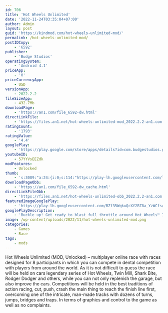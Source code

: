 ```yaml
---
id: 706
title: 'Hot Wheels Unlimited'
date: '2022-11-24T03:35:04+07:00'
author: Admin
layout: post
guid: 'https://kindmod.com/hot-wheels-unlimited-mod/'
permalink: /hot-wheels-unlimited-mod/
postIDCopy:
    - '6592'
publisher:
    - 'Budge Studios'
operatingSystem:
    - 'Android 4.1'
priceApp:
    - '0'
priceCurrencyApp:
    - USD
versionApp:
    - 2022.2.2
fileSizeApp:
    - 432.7Mb
downloadPage:
    - 'https://an1.com/file_6592-dw.html'
directLinkFile:
    - 'https://files.an1.net/hot-wheels-unlimited-mod_2022.2.2-an1.com.apk'
ratingCount:
    - '1793'
ratingValue:
    - '4.4'
googlePlay:
    - 'https://play.google.com/store/apps/details?id=com.budgestudios.googleplay.HotWheelsUnlimited'
youtubeID:
    - 57YYVsEEZdk
modFeatures:
    - Unlocked
thumb:
    - 's:3089:"a:24:{i:0;s:114:"https://play-lh.googleusercontent.com/ldb4dTIYIAX6uoY1AQHKIdWplQAkaoZcT6qUn8g6TZwtiyMRCjVizZFw_RCNj-rmGw=w526-h296";i:1;s:115:"https://play-lh.googleusercontent.com/O1ZkBkYOPffvDj7R70h_wGDAv8yZHoqRS8ctCCsVgB34W_353tRRZF833365-lrBYIk=w526-h296";i:2;s:115:"https://play-lh.googleusercontent.com/KjfHvau0c55xPzlHJHGyWNXyQnhfk5QiVYwt6hlZrm4yenEkl7iE8fcwZ_6JHr3AMbs=w526-h296";i:3;s:114:"https://play-lh.googleusercontent.com/MNj6MjX_pjfow1oxAWGcI7jf9s5ivWE6opfwIPYoBagVOaUSchFzV7F8bV7_hZSxwg=w526-h296";i:4;s:114:"https://play-lh.googleusercontent.com/QQdv58T4FpwVgDuodSmPsmyVGpLQSUiWGmTh20GaLx5P94i6CRxPPVA86EB5yN3peQ=w526-h296";i:5;s:115:"https://play-lh.googleusercontent.com/PRXJXVMqIGrjltcPkOgVvybjUERimmzZpumj2vuPlSejdVY00ccek51YsqhGJAVOMDA=w526-h296";i:6;s:116:"https://play-lh.googleusercontent.com/AS1Yzc3uH4T37D_0naGkqbsdSXWdGNDs_nrApYEf31ngXxnYpeLaVKguvRHG5wZl0WB_=w526-h296";i:7;s:115:"https://play-lh.googleusercontent.com/JhhaGak06i8CIWr7mmhOMP6---Czd-bVRbZYhAurMfxl8BJ-h4vkIAVZ2A00VISeEzI=w526-h296";i:8;s:115:"https://play-lh.googleusercontent.com/PUS0QVXtbqF3A4sMikzTG7lSmrnmvzAps7wS91jvqHRJM1pkY2CRAG2r3xvZXwvrk2U=w526-h296";i:9;s:115:"https://play-lh.googleusercontent.com/DtNep6juxaIN7q1_VT1NM96IitpfxP4F-xdCzIsuPiRBt9qjT2Qc5hkNbJ4DdNB6hZg=w526-h296";i:10;s:114:"https://play-lh.googleusercontent.com/STwjIuin7_pf4jd7y8Qodfkq05CMYe6w1QC5-IK0snjO5dGMYCAJa7Nv3aN3Ryt5Aw=w526-h296";i:11;s:116:"https://play-lh.googleusercontent.com/VuaxaUC0g5P0jW0UD4ZNmx7gulV1QsOq7cu7gI02hQYBCItxTfzFHx8GTfM-luTw-9HW=w526-h296";i:12;s:114:"https://play-lh.googleusercontent.com/QfhwIPKMMyiDzBqv64uGbZZ2kZcekNwrmLUfiwgWUhmHGNnBIirRQQUXSZzjZFKiMw=w526-h296";i:13;s:115:"https://play-lh.googleusercontent.com/yM3z-LtpB4bOvGZn66SuKRIhVdZTmC50u_IuIsRk8cEECTUOdLqTdEI3qv69ppA3wvY=w526-h296";i:14;s:114:"https://play-lh.googleusercontent.com/Gd_9UT1yu1WE5K7OeAzVa26MiXkB_p1bZRrrsL19Ic9m6Cf6xSTJNcV67M9Vh0ytkQ=w526-h296";i:15;s:114:"https://play-lh.googleusercontent.com/S7dg2WlEhCMYhEGY2ty2ZpWsXhX0EJYgG7GzCj6YUr-pIA8PAXh3E5SWR0QGL5rFdw=w526-h296";i:16;s:115:"https://play-lh.googleusercontent.com/j_7xY4YcJTAD3T4WGlbZyaFcc0WEMXucA4DhlvbNgDMw_IW5ZXYnYgyagtzHlDIRlww=w526-h296";i:17;s:115:"https://play-lh.googleusercontent.com/OVA71LWzyEOJ3xHwp6QlIr42jCUTuQmxZiMrJRkMcpHrDUu4Eqz05kjtdiOOARKDuOQ=w526-h296";i:18;s:115:"https://play-lh.googleusercontent.com/tWE49z6foK1fC9Sd6CuetX3llMdLyzxrsSfdILlz42vcEegQ56oqGk06YpbkzOy3IOA=w526-h296";i:19;s:114:"https://play-lh.googleusercontent.com/HfVHwN1bJch47JQCM9cSsi8DQIYUtDGQCF0MIo8Db56lL8FGjl88IMb-AYN83_4B0Q=w526-h296";i:20;s:115:"https://play-lh.googleusercontent.com/XnvvR-MafxEc9QdiYZ-GuEISj-v0EahIVusirpOpZllVv8gxm3cQ1OSkRfblxA4DhhU=w526-h296";i:21;s:115:"https://play-lh.googleusercontent.com/Gjnt3xEOdcRyLmdUZTUCMNekSHGT-uG8_QNsH_baXDQPPR2g5M9bmw17syvIBttdmq8=w526-h296";i:22;s:116:"https://play-lh.googleusercontent.com/J8NVNF2QBClURE00ASwPGetryplJnRvQhsFW6SVV0TS2cma54Kq94oILoEmAlJtPTCMf=w526-h296";i:23;s:116:"https://play-lh.googleusercontent.com/gDb1MGMUXuQTABTqH75LjAtbQk5ZCmYNDEj-dClBvnAFDJfGQTjv3-HFcOWSMoum2-cG=w526-h296";}";'
downloadPageObb:
    - 'https://an1.com/file_6592-dw_cache.html'
directLinkFileObb:
    - 'https://files.an1.net/hot-wheels-unlimited-obb_2022.2.2-an1.com.zip'
featuredImageGooglePlay:
    - 'https://play-lh.googleusercontent.com/BZf35WqkuQcXY2RZ8a_YzWCfs4RgtjWZyQ_3kU9XkPRgTzcjJ3krcRby1CCDUxfFKA'
googlePlayDescription:
    - 'Buckle up! Get ready to blast full throttle around Hot Wheels™ Islands! We’re all about awesome cars, fun racing games, crazy challenges, and building the coolest race tracks around. Head on over to Hot Wheels™ City to test your skills with fun puzzle or car racing challenges. Race solo or compete against friends! Start your engines, this is going to be an awesome ride!. BUILD – Fuel your imagination with the best Hot Wheels™ Track Builder on mobile! Bring to life the craziest stunt courses full of loops,  jumps, boosters and epic ramps. Dare to make your racetracks full of monstrous Nemeses? Clash with the Gorilla’s stomp or Shark’s chomp! These creatures are sure to add a twist to your tracks! Ready, set, build!. RACE – Race your own mega-tracks! Racing is super fun and easy: use your finger to steer and drift along the racetrack! Take on epic stunts, daring jumps and twisted loops. Want more speed? Smash that Boost button to go full throttle in the most epic of racing games.'
image: /wp-content/uploads/2022/11/hot-wheels-unlimited-mod.png
categories:
    - Games
    - Race
tags:
    - mods
---
```


Hot Wheels Unlimited (MOD, Unlocked) – multiplayer online race with races designed for 8 participants in which you can compete in dental competition with players from around the world. As it is not difficult to guess the race will be held on cars legendary series of Hot Wheels, Twin Mill, Shark Bite, Rodger Dodger and others, while you can not only replenish the garage, but also improve the cars. Competitions will be held in the best traditions of action racing, cut, push, crash the main thing to reach the finish line first, overcoming one of the intricate, man-made tracks with dozens of turns, jumps, bridges and traps. In terms of graphics and control to the game as well as no complaints.